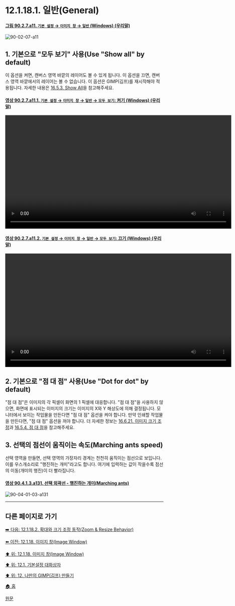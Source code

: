 # 12.1.18.1. 일반(General)

<a id="90-02-07-a11"></a>

#### [그림 90.2.7.a11. `기본 설정` → `이미지 창` → `일반` (Windows) (우리말)](./90-02-07-00-image-windows.md#90-02-07-a11)
![90-02-07-a11](https://github.com/wonder13662/gimp/assets/15767104/9c8e8a0d-b3b3-4d0c-be24-dbe4e62443ee)

## 1. 기본으로 "모두 보기" 사용(Use "Show all" by default)
이 옵션을 켜면, 캔버스 영역 바깥의 레이어도 볼 수 있게 됩니다. 이 옵션을 끄면, 캔버스 영역 바깥에서의 레이어는 볼 수 없습니다. 이 옵션은 GIMP(김프)를 재시작해야 적용됩니다. 자세한 내용은 [16.5.3. Show All](./16-05-03-show-all.md)을 참고해주세요.

<a id="90-02-07-a11-01"></a>

#### [영상 90.2.7.a11.1. `기본 설정` → `이미지 창` → `일반` → `모두 보기`: 켜기 (Windows) (우리말)](./90-02-07-00-image-windows.md#90-02-07-a11-01)
<video controls="controls" width="720" src="https://github.com/wonder13662/gimp/assets/15767104/fc4d6313-2e54-4bb6-bd15-f9f9c3553430"></video>

<a id="90-02-07-a11-02"></a>

#### [영상 90.2.7.a11.2. `기본 설정` → `이미지 창` → `일반` → `모두 보기`: 끄기 (Windows) (우리말)](./90-02-07-00-image-windows.md#90-02-07-a11-02)
<video controls="controls" width="720" src="https://github.com/wonder13662/gimp/assets/15767104/63ab823a-ddda-48bc-9dfa-2df8e23c5b41"></video>

## 2. 기본으로 "점 대 점" 사용(Use "Dot for dot" by default)
"점 대 점"은 이미지의 각 픽셀이 화면의 1 픽셀에 대응합니다. "점 대 점"을 사용하지 않으면, 화면에 표시되는 이미지의 크기는 이미지의 X와 Y 해상도에 의해 결정됩니다. 모니터에서 보이는 작업물을 만든다면 "점 대 점" 옵션을 켜야 합니다. 만약 인쇄할 작업물을 만든다면, "점 대 점" 옵션을 꺼야 합니다. 더 자세한 정보는 [16.6.21. 이미지 크기 조정](./16-06-21-scale-image.md)과 [16.5.4. 점 대 점](./16-05-04-dot-for-dot.md)을 참고해주세요.

## 3. 선택의 점선이 움직이는 속도(Marching ants speed)
선택 영역을 만들면, 선택 영역의 가장자리 경계는 천천히 움직이는 점선으로 보입니다. 이를 우스개소리로 "행진하는 개미"라고도 합니다. 여기에 입력하는 값이 작을수록 점선의 이동(개미의 행진)이 더 빨라집니다.

<a id="90-04-01-03-a131"></a>

#### [영상 90.4.1.3.a131. 선택 외곽선 - 행진하는 개미(Marching ants)](./90-04-01-03-rectangle_select.md#90-04-01-03-a131)
![90-04-01-03-a131](https://github.com/wonder13662/gimp/assets/15767104/ba34706e-68e9-4b1f-9c29-1f649109a9b3)

***

## 다른 페이지로 가기

[➡️ 다음: 12.1.18.2. 확대와 크기 조정 동작(Zoom & Resize Behavior)](./12-01-18-02-zoom_n_resize_behavior.md)

[⬅️ 이전: 12.1.18. 이미지 창(Image Window)](./12-01-18-00-image-window.md)

[⬆️ 위: 12.1.18. 이미지 창(Image Window)](./12-01-18-00-image-window.md)

[⬆️ 위: 12.1. 기본설정 대화상자](./12-01-00-preference-dialog.md)

[⬆️ 위: 12. 나만의 GIMP(김프) 만들기](./12-00-enrich-my-gimp.md)

[🏠 홈](./00-home.md)

[원문](https://docs.gimp.org/2.10/ko/gimp-pimping.html#gimp-prefs-image-window)

